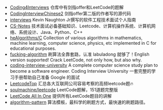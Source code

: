 <!--
 * @Author: JohnJeep
 * @Date: 2020-08-16 17:18:59
 * @LastEditTime: 2021-03-11 23:03:09
 * @LastEditors: Please set LastEditors
 * @Description: 数据结构与算法刷题参考
-->

- [Coding4Interviews](https://github.com/nlpjoe/Coding4Interviews) 仓库中有剑指offer和LeetCode的题解
- [CodingInterviewChinese2](https://github.com/zhedahht/CodingInterviewChinese2) 剑指offer第二版的作者写的源代码
- [interviews](https://github.com/kdn251/interviews/blob/master/README-zh-cn.md)  Kevin Naughton Jr撰写的软件工程技术面试个人指南
- [CS-Notes](https://github.com/CyC2018/CS-Notes/tree/master/notes)  技术面试必备基础知识、Leetcode、计算机操作系统、计算机网络、系统设计、Java、Python、C++
- [heAlgorithms/C](https://github.com/TheAlgorithms/C)   Collection of various algorithms in mathematics, machine learning, computer science, physics, etc implemented in C for educational purposes.
- [fucking-algorithm](https://github.com/labuladong/fucking-algorithm)  刷算法全靠套路，认准 labuladong 就够了！English version supported! Crack LeetCode, not only how, but also why.
- [coding-interview-university](https://github.com/jwasham/coding-interview-university)  A complete computer science study plan to become a software engineer. Coding Interview University 一套完整的学习手册帮助自己准备 Google 的面试
- [LeetcodeTop](https://github.com/afatcoder/LeetcodeTop)  汇总各大互联网公司容易考察的高频leetcode题🔥
- [soulmachine/leetcode](https://github.com/soulmachine/leetcode) LeetCode题解，151道题完整版
- [LeetCode All In One](https://github.com/grandyang/leetcode) 提供所有LeetCode题目的讲解
- [algorithm-pattern](https://github.com/greyireland/algorithm-pattern) 算法模板，最科学的刷题方式，最快速的刷题路径。
